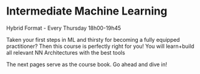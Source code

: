 # Intermediate Machine Learning

Hybrid Format  - Every Thursday 18h00-19h45

Taken your first steps in ML and thirsty for becoming a fully equipped practitioner? Then this course is perfectly right for you! You will learn+build all relevant NN Architectures with the best tools

The next pages serve as the course book. Go ahead and dive in!
